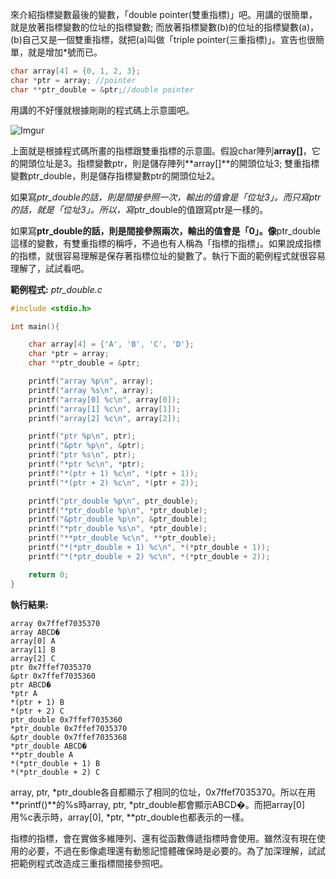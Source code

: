 來介紹指標變數最後的變數，「double pointer(雙重指標)」吧。用講的很簡單，就是放著指標變數的位址的指標變數; 而放著指標變數(b)的位址的指標變數(a)，(b)自己又是一個雙重指標，就把(a)叫做「triple pointer(三重指標)」。宣告也很簡單，就是增加*號而已。

```cpp
char array[4] = {0, 1, 2, 3};
char *ptr = array; //pointer
char **ptr_double = &ptr;//double pointer
```
用講的不好懂就根據剛剛的程式碼上示意圖吧。

![Imgur](http://i.imgur.com/L0SuoYS.png)

上面就是根據程式碼所畫的指標跟雙重指標的示意圖。假設char陣列**array[]**，它的開頭位址是3。指標變數ptr，則是儲存陣列**array[]**的開頭位址3; 雙重指標變數ptr_double，則是儲存指標變數ptr的開頭位址2。

如果寫*ptr_double的話，則是間接參照一次，輸出的值會是「位址3」。而只寫ptr的話，就是「位址3」。所以，寫*ptr_double的值跟寫ptr是一樣的。

如果寫**ptr_double的話，則是間接參照兩次，輸出的值會是「0」。像**ptr_double這樣的變數，有雙重指標的稱呼，不過也有人稱為「指標的指標」。如果說成指標的指標，就很容易理解是保存著指標位址的變數了。執行下面的範例程式就很容易理解了，試試看吧。

**範例程式:**
*ptr_double.c*
```cpp
#include <stdio.h>

int main(){

	char array[4] = {'A', 'B', 'C', 'D'};
	char *ptr = array;
	char **ptr_double = &ptr;

	printf("array %p\n", array);
	printf("array %s\n", array);
	printf("array[0] %c\n", array[0]);
	printf("array[1] %c\n", array[1]);
	printf("array[2] %c\n", array[2]);

	printf("ptr %p\n", ptr);
	printf("&ptr %p\n", &ptr);
	printf("ptr %s\n", ptr);
	printf("*ptr %c\n", *ptr);
	printf("*(ptr + 1) %c\n", *(ptr + 1));
	printf("*(ptr + 2) %c\n", *(ptr + 2));

	printf("ptr_double %p\n", ptr_double);
	printf("*ptr_double %p\n", *ptr_double);
	printf("&ptr_double %p\n", &ptr_double);
	printf("*ptr_double %s\n", *ptr_double);
	printf("**ptr_double %c\n", **ptr_double);
	printf("*(*ptr_double + 1) %c\n", *(*ptr_double + 1));
	printf("*(*ptr_double + 2) %c\n", *(*ptr_double + 2));

	return 0;
}
```
**執行結果:**
```
array 0x7ffef7035370
array ABCD�
array[0] A
array[1] B
array[2] C
ptr 0x7ffef7035370
&ptr 0x7ffef7035360
ptr ABCD�
*ptr A
*(ptr + 1) B
*(ptr + 2) C
ptr_double 0x7ffef7035360
*ptr_double 0x7ffef7035370
&ptr_double 0x7ffef7035368
*ptr_double ABCD�
**ptr_double A
*(*ptr_double + 1) B
*(*ptr_double + 2) C
```
array, ptr, *ptr_double各自都顯示了相同的位址，0x7ffef7035370。所以在用**printf()**的%s時array, ptr, *ptr_double都會顯示ABCD�。而把array[0]用%c表示時，array[0], *ptr, **ptr_double也都表示的一樣。

指標的指標，會在實做多維陣列、還有從函數傳遞指標時會使用。雖然沒有現在使用的必要，不過在影像處理還有動態記憶體確保時是必要的。為了加深理解，試試把範例程式改造成三重指標間接參照吧。